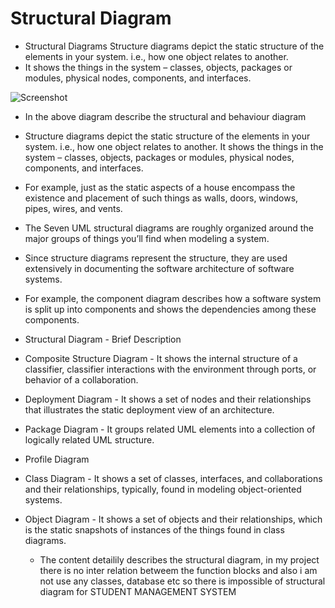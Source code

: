# Structural Diagram
  
  
  * Structural Diagrams Structure diagrams depict the static structure of the elements in your system. i.e., how one object relates to another. 
  * It shows the things in the system – classes, objects, packages or modules, physical nodes, components, and interfaces.

![Screenshot](https://github.com/ChallaraoNalam/M1_Student_Management_System_2022/blob/main/MiniProject_C/2_Architecture/structural.png)

  * In the above diagram describe the structural and behaviour diagram 
  * Structure diagrams depict the static structure of the elements in your system. i.e., how one object relates to another. It shows the things in 
    the system – classes, objects, packages or modules, physical nodes, components, and interfaces. 
  * For example, just as the static aspects of a house encompass the existence and placement of such things as walls, doors, windows, pipes, wires, and vents. 
  * The Seven UML structural diagrams are roughly organized around the major groups of things you’ll find when modeling a system.

  * Since structure diagrams represent the structure, they are used extensively in documenting the software architecture of software systems.

  * For example, the component diagram describes how a software system is split up into components and shows the dependencies among these components.



* Structural Diagram	         -    Brief Description
* Composite Structure Diagram	 -    It shows the internal structure of a classifier, classifier interactions with the environment through ports, or behavior of a 
                                    collaboration.
* Deployment Diagram	         -    It shows a set of nodes and their relationships that illustrates the static deployment view of an architecture.
* Package Diagram              -    It groups related UML elements into a collection of logically related UML structure.
* Profile Diagram	 
* Class Diagram	               -    It shows a set of classes, interfaces, and collaborations and their relationships, typically, found in modeling object-oriented systems.
* Object Diagram	             -    It shows a set of objects and their relationships, which is the static snapshots of instances of the things found in class diagrams.

  * The content detailily describes the structural diagram, in my project there is no inter relation betweem the function blocks and also i am not use any 
      classes, database etc so there is impossible of structural diagram for STUDENT MANAGEMENT SYSTEM
